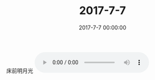 ﻿---
title: "2017-7-7"
date: 2017-7-7 00:00:00
tags: 音频
categories: 爸爸
---
床前明月光
<audio src="http://oy07drb41.bkt.clouddn.com/7%E6%9C%887%E6%97%A5%20%E5%BF%B5%E8%AF%97.mp3" controls>
your browser does not support the audio tag
</audio>
